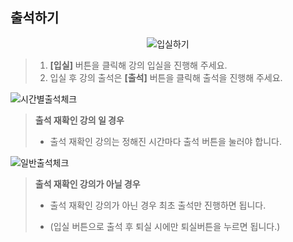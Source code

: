 ## 출석하기

<p align = "center">
<img  alt="입실하기" src="https://github.com/user-attachments/assets/e2c18d63-daf8-4233-a2c8-650c7510293e" />
<p/>

>1. **[입실]** 버튼을 클릭해 강의 입실을 진행해 주세요.
>2. 입실 후 강의 출석은 **[출석]** 버튼을 클릭해 출석을 진행해 주세요.

<img alt="시간별출석체크" src="https://github.com/user-attachments/assets/c0312d70-396b-4f40-8f73-e49371cbcbab"/>


>  **출석 재확인 강의 일 경우** 
>
>  * 출석 재확인 강의는 정해진 시간마다 출석 버튼을 눌러야 합니다.

<img alt="일반출석체크" src="https://github.com/user-attachments/assets/c6dc7992-4372-4178-9117-a33663a3d438"/>

> **출석 재확인 강의가 아닐 경우**
>
> * 출석 재확인 강의가 아닌 경우 최초 출석만 진행하면 됩니다.
>
> * (입실 버튼으로 출석 후 퇴실 시에만 퇴실버튼을 누르면 됩니다.)
